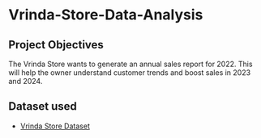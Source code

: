 # Vrinda-Store-Data-Analysis

## Project Objectives
The Vrinda Store wants to generate an annual sales report for 2022. This will help the owner understand customer trends and boost sales in 2023 and 2024.

## Dataset used
- [Vrinda Store Dataset](https://github.com/dharmeshrohit/Vrinda-Store-Data-Analysis/blob/main/Vrinda%20Store%20Dataset.xlsx)
